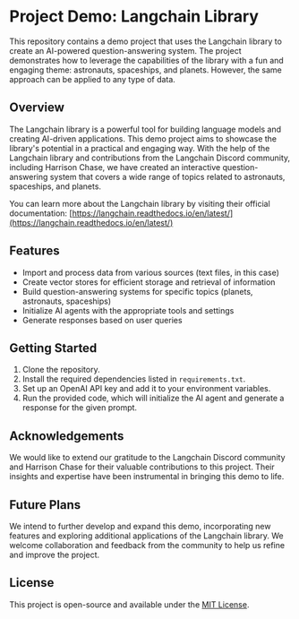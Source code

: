 # Project Demo: Langchain Library

This repository contains a demo project that uses the Langchain library to create an AI-powered question-answering system. The project demonstrates how to leverage the capabilities of the library with a fun and engaging theme: astronauts, spaceships, and planets. However, the same approach can be applied to any type of data.

## Overview

The Langchain library is a powerful tool for building language models and creating AI-driven applications. This demo project aims to showcase the library's potential in a practical and engaging way. With the help of the Langchain library and contributions from the Langchain Discord community, including Harrison Chase, we have created an interactive question-answering system that covers a wide range of topics related to astronauts, spaceships, and planets.

You can learn more about the Langchain library by visiting their official documentation: [https://langchain.readthedocs.io/en/latest/](https://langchain.readthedocs.io/en/latest/)

## Features

- Import and process data from various sources (text files, in this case)
- Create vector stores for efficient storage and retrieval of information
- Build question-answering systems for specific topics (planets, astronauts, spaceships)
- Initialize AI agents with the appropriate tools and settings
- Generate responses based on user queries

## Getting Started

1. Clone the repository.
2. Install the required dependencies listed in `requirements.txt`.
3. Set up an OpenAI API key and add it to your environment variables.
4. Run the provided code, which will initialize the AI agent and generate a response for the given prompt.

## Acknowledgements

We would like to extend our gratitude to the Langchain Discord community and Harrison Chase for their valuable contributions to this project. Their insights and expertise have been instrumental in bringing this demo to life.

## Future Plans

We intend to further develop and expand this demo, incorporating new features and exploring additional applications of the Langchain library. We welcome collaboration and feedback from the community to help us refine and improve the project.

## License

This project is open-source and available under the [MIT License](LICENSE).
